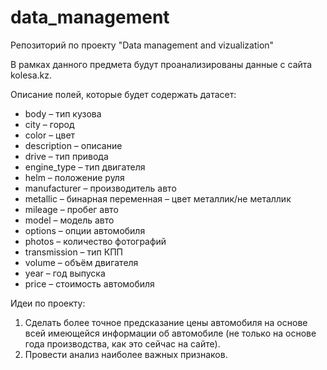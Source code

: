 # data_management
Репозиторий по проекту "Data management and vizualization"

В рамках данного предмета будут проанализированы данные с сайта kolesa.kz.

Описание полей, которые будет содержать датасет:
* body – тип кузова
* city – город
* color – цвет
* description – описание
* drive – тип привода
* engine_type – тип двигателя
* helm – положение руля
* manufacturer – производитель авто
* metallic – бинарная переменная – цвет металлик/не металлик
* mileage – пробег авто
* model – модель авто
* options – опции автомобиля
* photos – количество фотографий
* transmission – тип КПП
* volume – объём двигателя
* year – год выпуска
* price – стоимость автомобиля

Идеи по проекту:
1. Сделать более точное предсказание цены автомобиля на основе всей имеющейся информации об автомобиле (не только на основе года производства, как это сейчас на сайте).
2. Провести анализ наиболее важных признаков.
